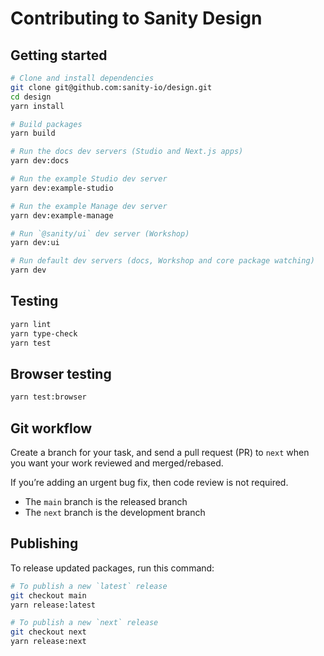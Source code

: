 # Contributing to Sanity Design

## Getting started

```sh
# Clone and install dependencies
git clone git@github.com:sanity-io/design.git
cd design
yarn install

# Build packages
yarn build

# Run the docs dev servers (Studio and Next.js apps)
yarn dev:docs

# Run the example Studio dev server
yarn dev:example-studio

# Run the example Manage dev server
yarn dev:example-manage

# Run `@sanity/ui` dev server (Workshop)
yarn dev:ui

# Run default dev servers (docs, Workshop and core package watching)
yarn dev
```

## Testing

```sh
yarn lint
yarn type-check
yarn test
```

## Browser testing

```sh
yarn test:browser
```

## Git workflow

Create a branch for your task, and send a pull request (PR) to `next` when you want your work reviewed and merged/rebased.

If you’re adding an urgent bug fix, then code review is not required.

* The `main` branch is the released branch
* The `next` branch is the development branch

## Publishing

To release updated packages, run this command:

```sh
# To publish a new `latest` release
git checkout main
yarn release:latest

# To publish a new `next` release
git checkout next
yarn release:next
```
